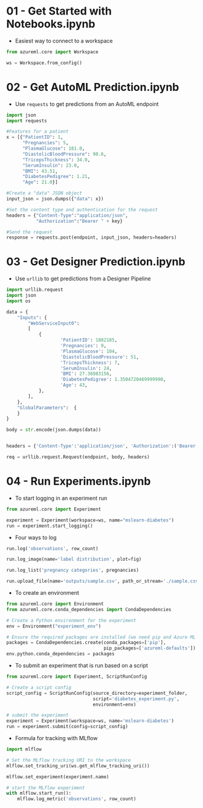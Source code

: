 

# 01 - Get Started with Notebooks.ipynb

- Easiest way to connect to a workspace
```python
from azureml.core import Workspace

ws = Workspace.from_config()
```

# 02 - Get AutoML Prediction.ipynb

- Use `requests` to get predictions from an AutoML endpoint
```python
import json
import requests

#Features for a patient
x = [{"PatientID": 1,
      "Pregnancies": 5,
      "PlasmaGlucose": 181.0,
      "DiastolicBloodPressure": 90.6,
      "TricepsThickness": 34.0,
      "SerumInsulin": 23.0,
      "BMI": 43.51,
      "DiabetesPedigree": 1.21,
      "Age": 21.0}]

#Create a "data" JSON object
input_json = json.dumps({"data": x})

#Set the content type and authentication for the request
headers = {"Content-Type":"application/json",
           "Authorization":"Bearer " + key}

#Send the request
response = requests.post(endpoint, input_json, headers=headers)
```

# 03 - Get Designer Prediction.ipynb
- Use `urllib` to get predictions from a Designer Pipeline
```python
import urllib.request
import json
import os

data = {
    "Inputs": {
        "WebServiceInput0":
        [
            {
                    'PatientID': 1882185,
                    'Pregnancies': 9,
                    'PlasmaGlucose': 104,
                    'DiastolicBloodPressure': 51,
                    'TricepsThickness': 7,
                    'SerumInsulin': 24,
                    'BMI': 27.36983156,
                    'DiabetesPedigree': 1.3504720469999998,
                    'Age': 43,
            },
        ],
    },
    "GlobalParameters":  {
    }
}

body = str.encode(json.dumps(data))


headers = {'Content-Type':'application/json', 'Authorization':('Bearer '+ key)}

req = urllib.request.Request(endpoint, body, headers)
```

# 04 - Run Experiments.ipynb
- To start logging in an experiment run
```python
from azureml.core import Experiment

experiment = Experiment(workspace=ws, name="mslearn-diabetes")
run = experiment.start_logging()
```

- Four ways to log
```python
run.log('observations', row_count)

run.log_image(name='label distribution', plot=fig)

run.log_list('pregnancy categories', pregnancies)

run.upload_file(name='outputs/sample.csv', path_or_stream='./sample.csv')
```

- To create an environment
```python
from azureml.core import Environment
from azureml.core.conda_dependencies import CondaDependencies

# Create a Python environment for the experiment
env = Environment("experiment_env")

# Ensure the required packages are installed (we need pip and Azure ML defaults)
packages = CondaDependencies.create(conda_packages=['pip'],
                                    pip_packages=['azureml-defaults'])
env.python.conda_dependencies = packages
```

- To submit an experiment that is run based on a script
```python
from azureml.core import Experiment, ScriptRunConfig

# Create a script config
script_config = ScriptRunConfig(source_directory=experiment_folder,
                                script='diabetes_experiment.py',
                                environment=env) 

# submit the experiment
experiment = Experiment(workspace=ws, name='mslearn-diabetes')
run = experiment.submit(config=script_config)
```

- Formula for tracking with MLflow
```python
import mlflow

# Set the MLflow tracking URI to the workspace
mlflow.set_tracking_uri(ws.get_mlflow_tracking_uri())

mlflow.set_experiment(experiment.name)

# start the MLflow experiment
with mlflow.start_run():
    mlflow.log_metric('observations', row_count)
```
